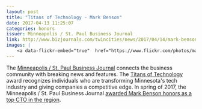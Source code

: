 ```yaml
---
layout: post
title: "Titans of Technology - Mark Benson"
date: 2017-04-13 11:25:07
categories: honors
issuer: Minneapolis / St. Paul Business Journal
link: http://www.bizjournals.com/twincities/news/2017/04/14/mark-benson.html
images: |
    <a data-flickr-embed="true"  href="https://www.flickr.com/photos/markbenson/33897219152/in/dateposted-public/" title="2017 Titans of Technology feature in the Minneapolis / St. Paul Business Journal"><img src="https://c1.staticflickr.com/3/2811/33897219152_e1afe0c12a_k.jpg" width="2048" height="1536" alt="2017 Titans of Technology feature in the Minneapolis / St. Paul Business Journal"></a><script async src="//embedr.flickr.com/assets/client-code.js" charset="utf-8"></script>
---
```


The [Minneapolis / St. Paul Business Journal][ln1] connects the business community with breaking news and features. The [Titans of Technology][ln2] award recognizes individuals who are transforming Minnesota's tech industry and giving companies a competitive edge. In spring of 2017, the Minneapolis / St. Paul Business Journal [awarded Mark Benson honors as a top CTO in the region][ln3].

[ln1]: http://www.bizjournals.com/twincities "Minneapolis / St. Paul Business Journal"
[ln2]: http://www.bizjournals.com/twincities/titans-of-technology/ "Titans of Technology - Minneapolis / St. Paul Business Journal"
[ln3]: http://www.bizjournals.com/twincities/news/2017/04/14/mark-benson.html "Titans of Technology - Mark Benson"
[ln3]: http://www.webwire.com/ViewPressRel.asp?aId=207753

